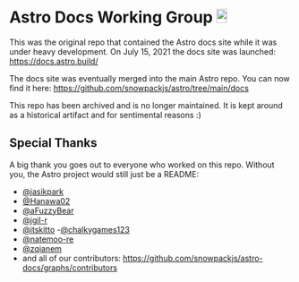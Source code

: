 # Astro Docs Working Group <img width="19.2" height="25.6" src="https://raw.githubusercontent.com/snowpackjs/astro/main/assets/brand/logo.svg" alt="Astro logo">

This was the original repo that contained the Astro docs site while it was under heavy development. On July 15, 2021 the docs site was launched: https://docs.astro.build/

The docs site was eventually merged into the main Astro repo. You can now find it here: https://github.com/snowpackjs/astro/tree/main/docs

This repo has been archived and is no longer maintained. It is kept around as a historical artifact and for sentimental reasons :)

## Special Thanks

A big thank you goes out to everyone who worked on this repo. Without you, the Astro project would still just be a README:

- [@jasikpark](https://github.com/jasikpark)
- [@Hanawa02](https://github.com/Hanawa02)
- [@aFuzzyBear](https://github.com/aFuzzyBear)
- [@jgil-r](https://github.com/jgil-r)
- [@itskitto](https://github.com/itskitto)
-[@chalkygames123](https://github.com/chalkygames123)
- [@natemoo-re](https://github.com/natemoo-re)
- [@zqianem](https://github.com/zqianem)
- and all of our contributors: https://github.com/snowpackjs/astro-docs/graphs/contributors
